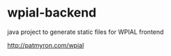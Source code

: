 # wpial-backend
java project to generate static files for WPIAL frontend

http://patmyron.com/wpial
